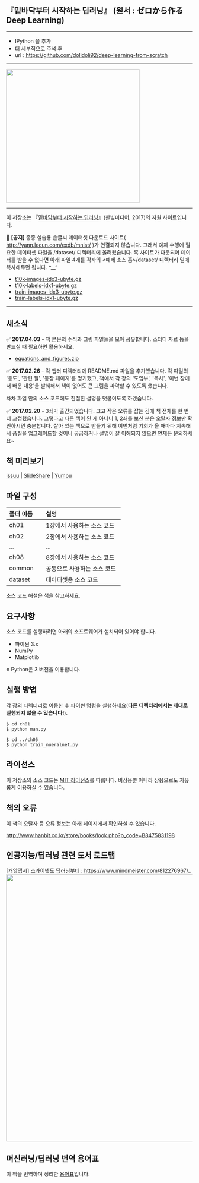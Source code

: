 ## 『밑바닥부터 시작하는 딥러닝』 (원서 : ゼロから作る Deep Learning)
---
* IPython 을 추가
* 더 세부적으로 주석 추
* url : https://github.com/dolidoli92/deep-learning-from-scratch
---

<img src="https://github.com/WegraLee/deep-learning-from-scratch/blob/master/cover_image.jpg" width="360">

---

이 저장소는 『[밑바닥부터 시작하는 딥러닝](http://www.hanbit.co.kr/store/books/look.php?p_code=B8475831198)』(한빛미디어, 2017)의 지원 사이트입니다.


:red_circle: **[공지]** 종종 실습용 손글씨 데이터셋 다운로드 사이트( http://yann.lecun.com/exdb/mnist/ )가 연결되지 않습니다.
그래서 예제 수행에 필요한 데이터셋 파일을 /dataset/ 디렉터리에 올려뒀습니다.
혹 사이트가 다운되어 데이터를 받을 수 없다면 아래 파일 4개를 각자의 <예제 소스 홈>/dataset/ 디렉터리 밑에 복사해두면 됩니다. ^__^

* [t10k-images-idx3-ubyte.gz](https://github.com/WegraLee/deep-learning-from-scratch/raw/master/dataset/t10k-images-idx3-ubyte.gz)
* [t10k-labels-idx1-ubyte.gz](https://github.com/WegraLee/deep-learning-from-scratch/raw/master/dataset/t10k-labels-idx1-ubyte.gz)
* [train-images-idx3-ubyte.gz](https://github.com/WegraLee/deep-learning-from-scratch/raw/master/dataset/train-images-idx3-ubyte.gz)
* [train-labels-idx1-ubyte.gz](https://github.com/WegraLee/deep-learning-from-scratch/raw/master/dataset/train-labels-idx1-ubyte.gz)

---

## 새소식
:white_check_mark: **2017.04.03** - 책 본문의 수식과 그림 파일들을 모아 공유합니다. 스터디 자료 등을 만드실 때 필요하면 활용하세요.

* [equations_and_figures.zip](https://github.com/WegraLee/deep-learning-from-scratch/blob/master/equations_and_figures.zip?raw=true)

:white_check_mark: **2017.02.26** - 각 챕터 디렉터리에 README.md 파일을 추가했습니다. 각 파일의 '용도', '관련 절', '등장 페이지'를 명기했고, 책에서 각 장의 '도입부', '목차', '이번 장에서 배운 내용'을 발췌해서 책이 없어도 큰 그림을 파악할 수 있도록 했습니다.

차차 파일 안의 소스 코드에도 친절한 설명을 덧붙이도록 하겠습니다.

:white_check_mark: **2017.02.20** - 3쇄가 출간되었습니다. 크고 작은 오류를 잡는 김에 책 전체를 한 번 더 교정했습니다. 그렇다고 다른 책이 된 게 아니니 1, 2쇄를 보신 분은 오탈자 정보만 확인하시면 충분합니다. 살아 있는 책으로 만들기 위해 이번처럼 기회가 올 때마다 지속해서 품질을 업그레이드할 것이니 궁금하거나 설명이 잘 이해되지 않으면 언제든 문의하세요~

## 책 미리보기
[issuu](https://issuu.com/hanbit.co.kr/docs/____________________________________38d0e6451f0ddf) | [SlideShare](http://www.slideshare.net/wegra/ss-70456623) | [Yumpu](https://www.yumpu.com/xx/document/view/56594155/-)

## 파일 구성

|폴더 이름 |설명                         |
|:--        |:--                          |
|ch01       |1장에서 사용하는 소스 코드 |
|ch02       |2장에서 사용하는 소스 코드    |
|...        |...                          |
|ch08       |8장에서 사용하는 소스 코드    |
|common     |공통으로 사용하는 소스 코드  |
|dataset    |데이터셋용 소스 코드 |


소스 코드 해설은 책을 참고하세요.

## 요구사항
소스 코드를 실행하려면 아래의 소프트웨어가 설치되어 있어야 합니다.

* 파이썬 3.x
* NumPy
* Matplotlib

※ Python은 3 버전을 이용합니다.

## 실행 방법

각 장의 디렉터리로 이동한 후 파이썬 명령을 실행하세요(**다른 디렉터리에서는 제대로 실행되지 않을 수 있습니다!**).

```
$ cd ch01
$ python man.py

$ cd ../ch05
$ python train_nueralnet.py
```

## 라이선스

이 저장소의 소스 코드는 [MIT 라이선스](http://www.opensource.org/licenses/MIT)를 따릅니다.
비상용뿐 아니라 상용으로도 자유롭게 이용하실 수 있습니다.

## 책의 오류

이 책의 오탈자 등 오류 정보는 아래 페이지에서 확인하실 수 있습니다.

http://www.hanbit.co.kr/store/books/look.php?p_code=B8475831198


## 인공지능/딥러닝 관련 도서 로드맵
[개앞맵시] 스카이넷도 딥러닝부터 : https://www.mindmeister.com/812276967/_
<a href="https://www.mindmeister.com/812276967/_"><img src="https://github.com/WegraLee/deep-learning-from-scratch/blob/master/map.png" width="720"></a>

## 머신러닝/딥러닝 번역 용어표

이 책을 번역하며 정리한 [용어표](https://docs.google.com/spreadsheets/d/1ccwGiC01X-gs3PPcXPUz67W9rS6l994LD4AL18KF1_0)입니다.
